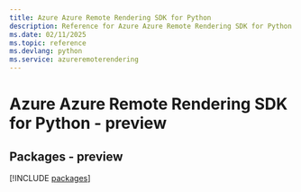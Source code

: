 ```yaml
---
title: Azure Azure Remote Rendering SDK for Python
description: Reference for Azure Azure Remote Rendering SDK for Python
ms.date: 02/11/2025
ms.topic: reference
ms.devlang: python
ms.service: azureremoterendering
---
```

# Azure Azure Remote Rendering SDK for Python - preview
## Packages - preview
[!INCLUDE [packages](azure-remote-rendering-index.md)]